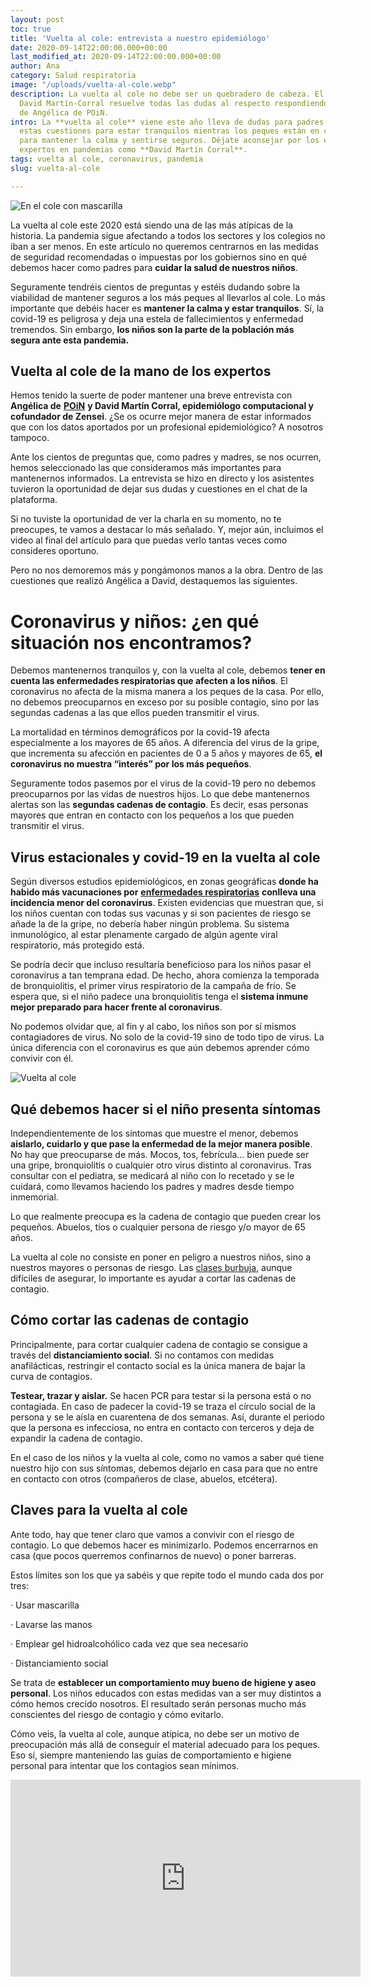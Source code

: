 ```yaml
---
layout: post
toc: true
title: 'Vuelta al cole: entrevista a nuestro epidemiólogo'
date: 2020-09-14T22:00:00.000+00:00
last_modified_at: 2020-09-14T22:00:00.000+00:00
author: Ana
category: Salud respiratoria
image: "/uploads/vuelta-al-cole.webp"
description: La vuelta al cole no debe ser un quebradero de cabeza. El epidemiólogo
  David Martín-Corral resuelve todas las dudas al respecto respondiendo las preguntas
  de Angélica de POiN.
intro: La **vuelta al cole** viene este año lleva de dudas para padres y madres. Resolver
  estas cuestiones para estar tranquilos mientras los peques están en clase es clave
  para mantener la calma y sentirse seguros. Déjate aconsejar por los epidemiológicos
  expertos en pandemias como **David Martín Corral**.
tags: vuelta al cole, coronavirus, pandemia
slug: vuelta-al-cole

---
```

![En el cole con mascarilla](/uploads/vuelta-al-cole.webp "Vuelta al cole")

La vuelta al cole este 2020 está siendo una de las más atípicas de la historia. La pandemia sigue afectando a todos los sectores y los colegios no iban a ser menos. En este artículo no queremos centrarnos en las medidas de seguridad recomendadas o impuestas por los gobiernos sino en qué debemos hacer como padres para **cuidar la salud de nuestros niños**.

Seguramente tendréis cientos de preguntas y estéis dudando sobre la viabilidad de mantener seguros a los más peques al llevarlos al cole. Lo más importante que debéis hacer es **mantener la calma y estar tranquilos**. Sí, la covid-19 es peligrosa y deja una estela de fallecimientos y enfermedad tremendos. Sin embargo, **los niños son la parte de la población más segura ante esta pandemia.**

## Vuelta al cole de la mano de los expertos

Hemos tenido la suerte de poder mantener una breve entrevista con **Angélica de** [**POiN**](https://poinplaces.com/) **y David Martín Corral, epidemiólogo computacional y cofundador de Zensei**. ¿Se os ocurre mejor manera de estar informados que con los datos aportados por un profesional epidemiológico? A nosotros tampoco.

Ante los cientos de preguntas que, como padres y madres, se nos ocurren, hemos seleccionado las que consideramos más importantes para mantenernos informados. La entrevista se hizo en directo y los asistentes tuvieron la oportunidad de dejar sus dudas y cuestiones en el chat de la plataforma.

Si no tuviste la oportunidad de ver la charla en su momento, no te preocupes, te vamos a destacar lo más señalado. Y, mejor aún, incluimos el video al final del artículo para que puedas verlo tantas veces como consideres oportuno.

Pero no nos demoremos más y pongámonos manos a la obra. Dentro de las cuestiones que realizó Angélica a David, destaquemos las siguientes.

# Coronavirus y niños: ¿en qué situación nos encontramos?

Debemos mantenernos tranquilos y, con la vuelta al cole, debemos **tener en cuenta las enfermedades respiratorias que afecten a los niños**. El coronavirus no afecta de la misma manera a los peques de la casa. Por ello, no debemos preocuparnos en exceso por su posible contagio, sino por las segundas cadenas a las que ellos pueden transmitir el virus.

La mortalidad en términos demográficos por la covid-19 afecta especialmente a los mayores de 65 años. A diferencia del virus de la gripe, que incrementa su afección en pacientes de 0 a 5 años y mayores de 65, **el coronavirus no muestra “interés” por los más pequeños**.

Seguramente todos pasemos por el virus de la covid-19 pero no debemos preocuparnos por las vidas de nuestros hijos. Lo que debe mantenernos alertas son las **segundas cadenas de contagio**. Es decir, esas personas mayores que entran en contacto con los pequeños a los que pueden transmitir el virus.

## Virus estacionales y covid-19 en la vuelta al cole

Según diversos estudios epidemiológicos, en zonas geográficas **donde ha habido más vacunaciones por** [**enfermedades respiratorias**](https://zenseiapp.com/salud%20respiratoria/virus-respiratorio-sincitial/) **conlleva una incidencia menor del coronavirus**. Existen evidencias que muestran que, si los niños cuentan con todas sus vacunas y si son pacientes de riesgo se añade la de la gripe, no debería haber ningún problema. Su sistema inmunológico, al estar plenamente cargado de algún agente viral respiratorio, más protegido está.

Se podría decir que incluso resultaría beneficioso para los niños pasar el coronavirus a tan temprana edad. De hecho, ahora comienza la temporada de bronquiolitis, el primer virus respiratorio de la campaña de frío. Se espera que, si el niño padece una bronquiolitis tenga el **sistema inmune mejor preparado para hacer frente al coronavirus**.

No podemos olvidar que, al fin y al cabo, los niños son por sí mismos contagiadores de virus. No solo de la covid-19 sino de todo tipo de virus. La única diferencia con el coronavirus es que aún debemos aprender cómo convivir con él.

![Vuelta al cole](/uploads/vuelta-al-cole-2.webp "Aulas burbuja")

## Qué debemos hacer si el niño presenta síntomas

Independientemente de los síntomas que muestre el menor, debemos **aislarlo, cuidarlo y que pase la enfermedad de la mejor manera posible**. No hay que preocuparse de más. Mocos, tos, febrícula… bien puede ser una gripe, bronquiolitis o cualquier otro virus distinto al coronavirus. Tras consultar con el pediatra, se medicará al niño con lo recetado y se le cuidará, como llevamos haciendo los padres y madres desde tiempo inmemorial.

Lo que realmente preocupa es la cadena de contagio que pueden crear los pequeños. Abuelos, tíos o cualquier persona de riesgo y/o mayor de 65 años.

La vuelta al cole no consiste en poner en peligro a nuestros niños, sino a nuestros mayores o personas de riesgo. Las [clases burbuja](https://cincodias.elpais.com/cincodias/2020/08/12/economia/1597230414_832675.html), aunque difíciles de asegurar, lo importante es ayudar a cortar las cadenas de contagio.

## Cómo cortar las cadenas de contagio

Principalmente, para cortar cualquier cadena de contagio se consigue a través del **distanciamiento social**. Si no contamos con medidas anafilácticas, restringir el contacto social es la única manera de bajar la curva de contagios.

**Testear, trazar y aislar.** Se hacen PCR para testar si la persona está o no contagiada. En caso de padecer la covid-19 se traza el círculo social de la persona y se le aísla en cuarentena de dos semanas. Así, durante el periodo que la persona es infecciosa, no entra en contacto con terceros y deja de expandir la cadena de contagio.

En el caso de los niños y la vuelta al cole, como no vamos a saber qué tiene nuestro hijo con sus síntomas, debemos dejarlo en casa para que no entre en contacto con otros (compañeros de clase, abuelos, etcétera).

## Claves para la vuelta al cole

Ante todo, hay que tener claro que vamos a convivir con el riesgo de contagio. Lo que debemos hacer es minimizarlo. Podemos encerrarnos en casa (que pocos querremos confinarnos de nuevo) o poner barreras.

Estos límites son los que ya sabéis y que repite todo el mundo cada dos por tres:

· Usar mascarilla

· Lavarse las manos

· Emplear gel hidroalcohólico cada vez que sea necesario

· Distanciamiento social

Se trata de **establecer un comportamiento muy bueno de higiene y aseo personal**. Los niños educados con estas medidas van a ser muy distintos a cómo hemos crecido nosotros. El resultado serán personas mucho más conscientes del riesgo de contagio y cómo evitarlo.

Cómo veis, la vuelta al cole, aunque atípica, no debe ser un motivo de preocupación más allá de conseguir el material adecuado para los peques. Eso sí, siempre manteniendo las guías de comportamiento e higiene personal para intentar que los contagios sean mínimos.

<iframe width="560" height="315" src="https://www.youtube.com/embed/0rPtnV_M1y0" frameborder="0" allow="accelerometer; autoplay; clipboard-write; encrypted-media; gyroscope; picture-in-picture" allowfullscreen></iframe>
